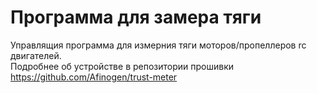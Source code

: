 # Программа для замера тяги

Управлящия программа для измерния тяги моторов/пропеллеров rc двигателей.  
Подробнее об устройстве в репозитории прошивки https://github.com/Afinogen/trust-meter 
